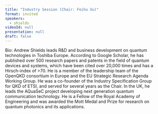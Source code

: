 ```yaml
---
title: "Industry Session (Chair: Feihu Xu)"
format: invited
speakers:
  - shields
videoId: null
presentation: null
draft: false
---
```

Bio: Andrew Shields leads R&D and business development on quantum technologies in Toshiba Europe. According to Google Scholar, he has published over 500 research papers and patents in the field of quantum devices and systems, which have been cited over 20,000 times and has a Hirsch-index of >70. He is a member of the leadership team of the OpenQKD consortium in Europe and the EU Strategic Research Agenda Working Group.  He was a co-founder of the Industry Specification Group for QKD of ETSI, and served for several years as the Chair. In the UK, he leads the AQuaSeC project developing next generation quantum communication technology. He is a Fellow of the Royal Academy of Engineering and was awarded the Mott Medal and Prize for research on quantum photonics and its applications.


<!-- fields to use above: -->
<!-- videoId: "Vfl9pPh6ipI" -->
<!-- presentation: "/slides/invited-MargaridaPereira.pdf" -->
